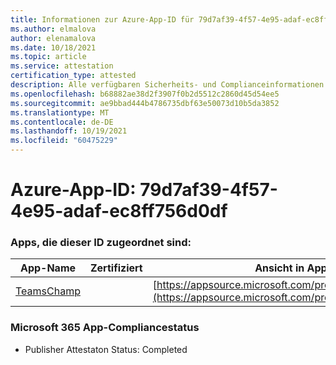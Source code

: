 ```yaml
---
title: Informationen zur Azure-App-ID für 79d7af39-4f57-4e95-adaf-ec8ff756d0df
ms.author: elmalova
author: elenamalova
ms.date: 10/18/2021
ms.topic: article
ms.service: attestation
certification_type: attested
description: Alle verfügbaren Sicherheits- und Complianceinformationen für 79d7af39-4f57-4e95-adaf-ec8ff756d0df.
ms.openlocfilehash: b68882ae38d2f3907f0b2d5512c2860d45d54ee5
ms.sourcegitcommit: ae9bbad444b4786735dbf63e50073d10b5da3852
ms.translationtype: MT
ms.contentlocale: de-DE
ms.lasthandoff: 10/19/2021
ms.locfileid: "60475229"
---
```

# <a name="azure-app-id-79d7af39-4f57-4e95-adaf-ec8ff756d0df"></a>Azure-App-ID: 79d7af39-4f57-4e95-adaf-ec8ff756d0df


### <a name="apps-associated-with-this-id"></a>Apps, die dieser ID zugeordnet sind:
| **App-Name** | **Zertifiziert** | **Ansicht in AppSource** |
|--------------|---------------|-----------------------|
| [TeamsChamp](https://docs.microsoft.com/microsoft-365-app-certification/forward/WA200001487) |  | [https://appsource.microsoft.com/product/office/WA200001487](https://appsource.microsoft.com/product/office/WA200001487) |

### <a name="microsoft-365-app-compliance-status"></a>Microsoft 365 App-Compliancestatus
- Publisher Attestaton Status: Completed
